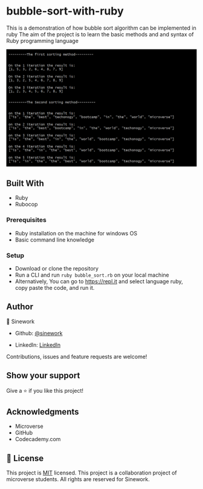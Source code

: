 # bubble-sort-with-ruby
This is a demonstration of how bubble sort algorithm can be implemented in ruby
The aim of the project is to learn the basic methods and and syntax of Ruby programming language

![screenshot](./sc.PNG)

## Built With

- Ruby
- Rubocop

### Prerequisites

- Ruby installation on the machine for windows OS
- Basic command line knowledge

### Setup

- Download or clone the repository
- Run a CLI and run `ruby bubble_sort.rb` on your local machine
- Alternatively, You can go to https://repl.it and select language ruby, copy paste the code, and run it.

## Author

👤 Sinework

- Github: [@sinework](https://github.com/sinework)

- LinkedIn: [LinkedIn](https://www.linkedin.com/in/sinework-amare-731a6a125/)

Contributions, issues and feature requests are welcome!

## Show your support

Give a ⭐️ if you like this project!

## Acknowledgments

- Microverse
- GitHub
- Codecademy.com


## 📝 License


This project is [MIT](LICENSE) licensed.
This project is a collaboration project of microverse students. All rights are reserved for Sinework.
